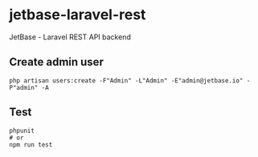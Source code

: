 # jetbase-laravel-rest
JetBase - Laravel REST API backend

## Create admin user
```
php artisan users:create -F"Admin" -L"Admin" -E"admin@jetbase.io" -P"admin" -A 
```

## Test
```
phpunit
# or
npm run test
```